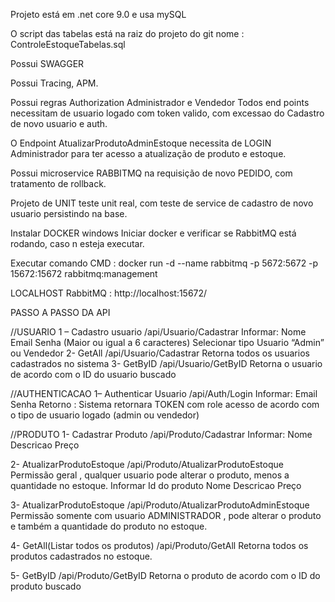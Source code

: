 Projeto está em .net core 9.0 e usa mySQL

O script das tabelas está na raiz do projeto do git nome : ControleEstoqueTabelas.sql

Possui SWAGGER

Possui Tracing, APM.

Possui regras Authorization Administrador e Vendedor
Todos end points necessitam de usuario logado com token valido, com excessao do Cadastro de novo usuario e auth.

O Endpoint AtualizarProdutoAdminEstoque necessita de LOGIN Administrador para ter acesso a atualização de produto e estoque.

Possui microservice RABBITMQ na requisição de novo PEDIDO, com tratamento de rollback.

Projeto de UNIT teste unit real, com teste de service de cadastro de novo usuario persistindo na base.

Instalar DOCKER windows
Iniciar docker e verificar se RabbitMQ está rodando, caso n esteja executar.

Executar comando CMD : docker run -d --name rabbitmq -p 5672:5672 -p 15672:15672 rabbitmq:management

LOCALHOST RabbitMQ : http://localhost:15672/

PASSO A PASSO DA API

//USUARIO
1 – Cadastro usuario                    /api/Usuario/Cadastrar
Informar:
Nome
Email
Senha (Maior ou igual a 6 caracteres)
Selecionar tipo Usuario “Admin” ou Vendedor
2- GetAll                                                /api/Usuario/Cadastrar
Retorna todos os usuarios cadastrados no sistema
3- GetByID        /api/Usuario/GetByID
Retorna o usuario de acordo com o ID do usuario buscado 

//AUTHENTICACAO
1– Authenticar Usuario              /api/Auth/Login
Informar:
Email
Senha
Retorno : Sistema retornara TOKEN com role acesso de acordo com o tipo de usuario logado (admin ou vendedor)

//PRODUTO
1- Cadastrar Produto                 /api/Produto/Cadastrar
Informar:
Nome
Descricao
Preço

2- AtualizarProdutoEstoque      /api/Produto/AtualizarProdutoEstoque
Permissão geral , qualquer usuario pode alterar o produto, menos a quantidade no estoque.
Informar
Id do produto
Nome
Descricao
Preço

3- AtualizarProdutoEstoque      /api/Produto/AtualizarProdutoAdminEstoque
Permissão somente com usuario ADMINISTRADOR , pode alterar o produto e também a quantidade do produto no estoque.

4- GetAll(Listar todos os produtos)   /api/Produto/GetAll
Retorna todos os produtos cadastrados no estoque.

5- GetByID                   /api/Produto/GetByID
Retorna o produto de acordo com o ID do produto buscado 
